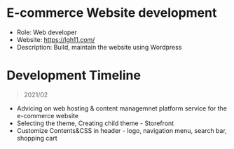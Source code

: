 # E-commerce Website development

- Role: Web developer <br>
- Website: https://lgh11.com/ <br>
- Description: Build, maintain the website using Wordpress

# Development Timeline

> 2021/02 
* Advicing on web hosting & content managemnet platform service for the e-commerce website <br>
* Selecting the theme, Creating child theme - Storefront <br>
* Customize Contents&CSS in header - logo, navigation menu, search bar, shopping cart <br>
